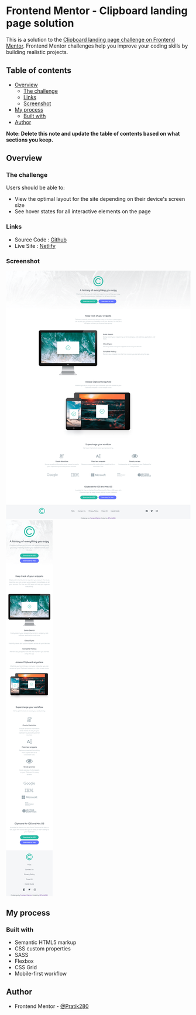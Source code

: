 # Frontend Mentor - Clipboard landing page solution

This is a solution to the [Clipboard landing page challenge on Frontend Mentor](https://www.frontendmentor.io/challenges/clipboard-landing-page-5cc9bccd6c4c91111378ecb9). Frontend Mentor challenges help you improve your coding skills by building realistic projects. 

## Table of contents

- [Overview](#overview)
  - [The challenge](#the-challenge)
  - [Links](#links)
  - [Screenshot](#screenshot)
- [My process](#my-process)
  - [Built with](#built-with)
- [Author](#author)

**Note: Delete this note and update the table of contents based on what sections you keep.**

## Overview

### The challenge

Users should be able to:

- View the optimal layout for the site depending on their device's screen size
- See hover states for all interactive elements on the page

### Links

- Source Code : [Github](https://github.com/Pratik280/clipboard-landing-page)
- Live Site : [Netlify](https://clipboard-landing-page-pratik280.netlify.app/)

### Screenshot

![](assets/screenshots/ss-01.png)
![](assets/screenshots/ss-02.png)

## My process

### Built with

- Semantic HTML5 markup
- CSS custom properties
- SASS
- Flexbox
- CSS Grid
- Mobile-first workflow

## Author

- Frontend Mentor - [@Pratik280](https://www.frontendmentor.io/profile/Pratik280)
